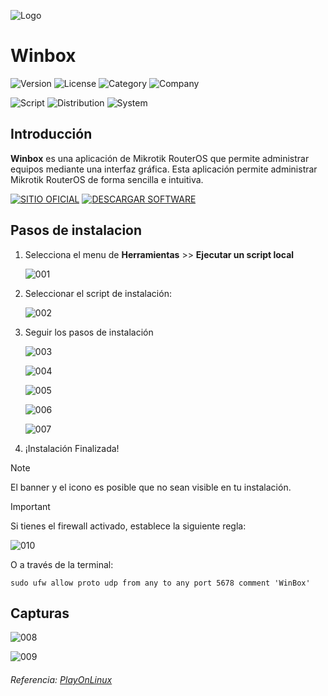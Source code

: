 ![Logo](Icon/icon_Winbox.png)
# Winbox

![Version](https://img.shields.io/badge/Version-3.41-blue)
![License](https://img.shields.io/badge/License-Free%20%E2%80%A2Proprietary-green)
![Category](https://img.shields.io/badge/Category-Network-blue)
![Company](https://img.shields.io/badge/Company-Mikrotik%20%C2%A9-blue)

![Script](https://img.shields.io/badge/Script-1.6.2-blue)
![Distribution](https://img.shields.io/badge/Distribution-Linux%20Mint%2022%20x64-green?logo=Linux)
![System](https://img.shields.io/badge/System-Windows%2011-blue?logo=Windows)

## Introducción

**Winbox** es una aplicación de Mikrotik RouterOS que permite administrar equipos mediante una interfaz gráfica. Esta aplicación permite administrar Mikrotik RouterOS de forma sencilla e intuitiva.

[![SITIO OFICIAL](https://img.shields.io/badge/SITIO%20OFICIAL-blue?style=for-the-badge)](https://mikrotik.com/)
[![DESCARGAR SOFTWARE](https://img.shields.io/badge/DESCARGAR%20SOFTWARE-yellow?style=for-the-badge)](https://mikrotik.com/download)

## Pasos de instalacion

1. Selecciona el menu de **Herramientas** >> **Ejecutar un script local**

   ![001](Images/001.png)

3. Seleccionar el script de instalación:

   ![002](Images/002.png)

5. Seguir los pasos de instalación

   ![003](Images/003.png)

   ![004](Images/004.png)

   ![005](Images/005.png)

   ![006](Images/006.png)

   ![007](Images/007.png)
7. ¡Instalación Finalizada!

> [!NOTE]
> El banner y el icono es posible que no sean visible en tu instalación.

> [!IMPORTANT]
> Si tienes el firewall activado, establece la siguiente regla:
> 
> ![010](Images/010.png)
>
> O a través de la terminal:
> ```
> sudo ufw allow proto udp from any to any port 5678 comment 'WinBox'
> ```

## Capturas

![008](Images/008.png)

![009](Images/009.png)

###### Referencia: [PlayOnLinux](https://www.playonlinux.com/en/app-3035-Winbox.html)
